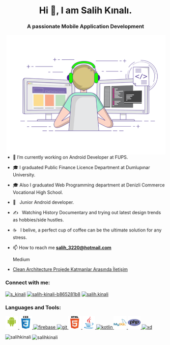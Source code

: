 <h1 align="center">Hi 👋, I am Salih Kınalı.</h1>
<h3 align="center">A passionate Mobile Application Development</h3>
<img align="right" alt="GIF" src="https://raw.githubusercontent.com/devSouvik/devSouvik/master/gif3.gif" width="500"/>


- 🔭 I’m currently working on Android Developer at FUPS.
- 🎓 I graduated Public Finance Licence Department at Dumlupınar University.
- 🎓 Also I graduated Web Programming department at Denizli Commerce Vocational High School.
- 💼 &nbsp; Junior Android developer.
- ✍️ &nbsp; Watching History Documentary and trying out latest design trends as hobbies/side hustles.
- ☕ &nbsp; I belive, a perfect cup of coffee can be the ultimate solution for any stress. 

- 📫 How to reach me **salih_3220@hotmail.com**

   Medium
 - <a href="https://salihkinali.medium.com/clean-architecture-projede-katmanlar-aras%C4%B1nda-i%CC%87leti%C5%9Fim-898e4203d8ad" target="blank">Clean Architecture Projede Katmanlar Arasında İletişim</a>

<h3 align="left">Connect with me:</h3>
<p align="left">
<a href="https://twitter.com/s_kinali" target="blank"><img align="center" src="https://raw.githubusercontent.com/rahuldkjain/github-profile-readme-generator/master/src/images/icons/Social/twitter.svg" alt="s_kinali" height="30" width="40" /></a>
<a href="https://linkedin.com/in/salih-kinali-b865281b8" target="blank"><img align="center" src="https://raw.githubusercontent.com/rahuldkjain/github-profile-readme-generator/master/src/images/icons/Social/linked-in-alt.svg" alt="salih-kinali-b865281b8" height="30" width="40" /></a>
<a href="https://instagram.com/salih.kinali" target="blank"><img align="center" src="https://raw.githubusercontent.com/rahuldkjain/github-profile-readme-generator/master/src/images/icons/Social/instagram.svg" alt="salih.kinali" height="30" width="40" /></a>
</p>
<h3 align="left">Languages and Tools:</h3>
<p align="left"> <a href="https://developer.android.com" target="_blank" rel="noreferrer"> <img src="https://raw.githubusercontent.com/devicons/devicon/master/icons/android/android-original-wordmark.svg" alt="android" width="40" height="40"/> </a> <a href="https://www.w3schools.com/css/" target="_blank" rel="noreferrer"> <img src="https://raw.githubusercontent.com/devicons/devicon/master/icons/css3/css3-original-wordmark.svg" alt="css3" width="40" height="40"/> </a> <a href="https://firebase.google.com/" target="_blank" rel="noreferrer"> <img src="https://www.vectorlogo.zone/logos/firebase/firebase-icon.svg" alt="firebase" width="40" height="40"/> </a> <a href="https://git-scm.com/" target="_blank" rel="noreferrer"> <img src="https://www.vectorlogo.zone/logos/git-scm/git-scm-icon.svg" alt="git" width="40" height="40"/> </a> <a href="https://www.w3.org/html/" target="_blank" rel="noreferrer"> <img src="https://raw.githubusercontent.com/devicons/devicon/master/icons/html5/html5-original-wordmark.svg" alt="html5" width="40" height="40"/> </a> <a href="https://www.java.com" target="_blank" rel="noreferrer"> <img src="https://raw.githubusercontent.com/devicons/devicon/master/icons/java/java-original.svg" alt="java" width="40" height="40"/> </a> <a href="https://kotlinlang.org" target="_blank" rel="noreferrer"> <img src="https://www.vectorlogo.zone/logos/kotlinlang/kotlinlang-icon.svg" alt="kotlin" width="40" height="40"/> </a> <a href="https://www.mysql.com/" target="_blank" rel="noreferrer"> <img src="https://raw.githubusercontent.com/devicons/devicon/master/icons/mysql/mysql-original-wordmark.svg" alt="mysql" width="40" height="40"/> </a> <a href="https://www.php.net" target="_blank" rel="noreferrer"> <img src="https://raw.githubusercontent.com/devicons/devicon/master/icons/php/php-original.svg" alt="php" width="40" height="40"/> </a> <a href="https://www.adobe.com/products/xd.html" target="_blank" rel="noreferrer"> <img src="https://cdn.worldvectorlogo.com/logos/adobe-xd.svg" alt="xd" width="40" height="40"/> </a> </p>

<p><img align="left" src="https://github-readme-stats.vercel.app/api/top-langs?username=salihkinali&show_icons=true&locale=en&layout=compact" alt="salihkinali" /></p>

<p>&nbsp;<img align="center" src="https://github-readme-stats.vercel.app/api?username=salihkinali&show_icons=true&locale=en" alt="salihkinali" /></p>
